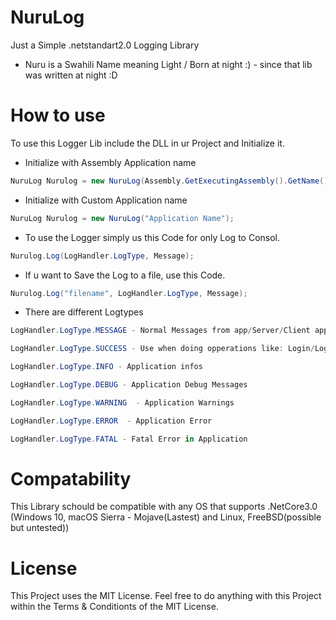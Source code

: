 # NuruLog
Just a Simple .netstandart2.0 Logging Library
- Nuru is a Swahili Name meaning Light / Born at night :) - since that lib was written at night :D

# How to use

To use this Logger Lib include the DLL in ur Project and Initialize it.
- Initialize with Assembly Application name
```cs
NuruLog Nurulog = new NuruLog(Assembly.GetExecutingAssembly().GetName().Name);
```

- Initialize with Custom Application name
```cs
NuruLog Nurulog = new NuruLog("Application Name");
```

- To use the Logger simply us this Code for only Log to Consol.
```cs
Nurulog.Log(LogHandler.LogType, Message);
```
- If u want to Save the Log to a file, use this Code.
```cs
Nurulog.Log("filename", LogHandler.LogType, Message);
```

- There are different Logtypes
```cs
LogHandler.LogType.MESSAGE - Normal Messages from app/Server/Client apps

LogHandler.LogType.SUCCESS - Use when doing opperations like: Login/Logout/Copy

LogHandler.LogType.INFO - Application infos

LogHandler.LogType.DEBUG - Application Debug Messages

LogHandler.LogType.WARNING  - Application Warnings

LogHandler.LogType.ERROR  - Application Error

LogHandler.LogType.FATAL - Fatal Error in Application
```

# Compatability

This Library schould be compatible with any OS that supports .NetCore3.0
(Windows 10, macOS Sierra - Mojave(Lastest) and Linux, FreeBSD(possible but untested))

# License

This Project uses the MIT License. Feel free to do anything with this Project within the Terms & Conditionts of the MIT License.

